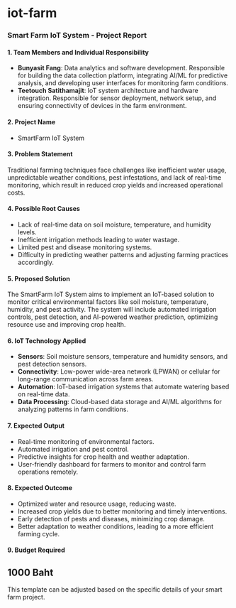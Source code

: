 # iot-farm
### Smart Farm IoT System - Project Report

#### 1. **Team Members and Individual Responsibility**
   - **Bunyasit Fang**: Data analytics and software development. Responsible for building the data collection platform, integrating AI/ML for predictive analysis, and developing user interfaces for monitoring farm conditions.
   - **Teetouch Satithamajit**: IoT system architecture and hardware integration. Responsible for sensor deployment, network setup, and ensuring connectivity of devices in the farm environment.

#### 2. **Project Name**
   - SmartFarm IoT System
     
#### 3. **Problem Statement**
   Traditional farming techniques face challenges like inefficient water usage, unpredictable weather conditions, pest infestations, and lack of real-time monitoring, which result in reduced crop yields and increased operational costs.

#### 4. **Possible Root Causes**
   - Lack of real-time data on soil moisture, temperature, and humidity levels.
   - Inefficient irrigation methods leading to water wastage.
   - Limited pest and disease monitoring systems.
   - Difficulty in predicting weather patterns and adjusting farming practices accordingly.

#### 5. **Proposed Solution**
   The SmartFarm IoT System aims to implement an IoT-based solution to monitor critical environmental factors like soil moisture, temperature, humidity, and pest activity. The system will include automated irrigation controls, pest detection, and AI-powered weather prediction, optimizing resource use and improving crop health.

#### 6. **IoT Technology Applied**
   - **Sensors**: Soil moisture sensors, temperature and humidity sensors, and pest detection sensors.
   - **Connectivity**: Low-power wide-area network (LPWAN) or cellular for long-range communication across farm areas.
   - **Automation**: IoT-based irrigation systems that automate watering based on real-time data.
   - **Data Processing**: Cloud-based data storage and AI/ML algorithms for analyzing patterns in farm conditions.

#### 7. **Expected Output**
   - Real-time monitoring of environmental factors.
   - Automated irrigation and pest control.
   - Predictive insights for crop health and weather adaptation.
   - User-friendly dashboard for farmers to monitor and control farm operations remotely.

#### 8. **Expected Outcome**
   - Optimized water and resource usage, reducing waste.
   - Increased crop yields due to better monitoring and timely interventions.
   - Early detection of pests and diseases, minimizing crop damage.
   - Better adaptation to weather conditions, leading to a more efficient farming cycle.

#### 9. **Budget Required**
  1000 Baht
---

This template can be adjusted based on the specific details of your smart farm project.

